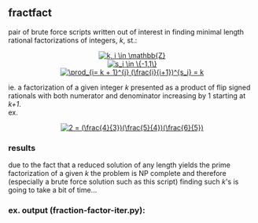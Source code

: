 ## fractfact
pair of brute force scripts written out of interest in finding minimal length rational factorizations of integers, *k*, st.: <br/>
<div align="center">
<a href="https://www.codecogs.com/eqnedit.php?latex=k,&space;i&space;\in&space;\mathbb{Z}" target="_blank"><img src="https://latex.codecogs.com/gif.latex?k,&space;i&space;\in&space;\mathbb{Z}" title="k, i \in \mathbb{Z}" /></a> <br/>
<a href="https://www.codecogs.com/eqnedit.php?latex=s_i&space;\in&space;\{-1,1\}" target="_blank"><img src="https://latex.codecogs.com/gif.latex?s_i&space;\in&space;\{-1,1\}" title="s_i \in \{-1,1\}" /></a> <br/>
<a href="https://www.codecogs.com/eqnedit.php?latex=\prod_{i=&space;k&space;&plus;&space;1}^{j}&space;(\frac{i}{i&plus;1})^{s_i}&space;=&space;k" target="_blank"><img src="https://latex.codecogs.com/gif.latex?\prod_{i=&space;k&space;&plus;&space;1}^{j}&space;(\frac{i}{i&plus;1})^{s_i}&space;=&space;k" title="\prod_{i= k + 1}^{j} (\frac{i}{i+1})^{s_i} = k" /></a>
</div>

ie. a factorization of a given integer *k* presented as a product of flip signed rationals with both numerator and denominator increasing by 1 starting at *k+1*. <br/>
ex. 
<div align="center">
<a href="https://www.codecogs.com/eqnedit.php?latex=2&space;=&space;(\frac{4}{3})(\frac{5}{4})(\frac{6}{5})" target="_blank"><img src="https://latex.codecogs.com/gif.latex?2&space;=&space;(\frac{4}{3})(\frac{5}{4})(\frac{6}{5})" title="2 = (\frac{4}{3})(\frac{5}{4})(\frac{6}{5})" /></a>
  </div>
  
### results
due to the fact that a reduced solution of any length yields the prime factorization of a given $k$ the problem is NP complete and therefore (especially a brute force solution such as this script) finding such $k$'s is going to take a bit of time... 

### ex. output (fraction-factor-iter.py):
